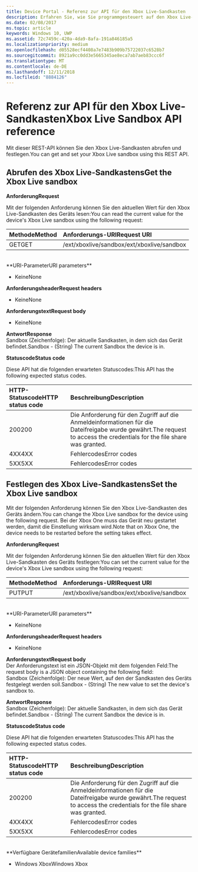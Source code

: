 ```yaml
---
title: Device Portal - Referenz zur API für den Xbox Live-Sandkasten
description: Erfahren Sie, wie Sie programmgesteuert auf den Xbox Live-Sandkasten zugreifen.
ms.date: 02/08/2017
ms.topic: article
keywords: Windows 10, UWP
ms.assetid: 72c7459c-420a-4da9-8afa-191a846185a5
ms.localizationpriority: medium
ms.openlocfilehash: d05528ecf4408a7e7483b909b75722037c6528b7
ms.sourcegitcommit: 8921a9cc0dd3e5665345ae8eca7ab7aeb83ccc6f
ms.translationtype: MT
ms.contentlocale: de-DE
ms.lasthandoff: 12/11/2018
ms.locfileid: "8884126"
---
```

# <a name="xbox-live-sandbox-api-reference"></a><span data-ttu-id="459b1-104">Referenz zur API für den Xbox Live-Sandkasten</span><span class="sxs-lookup"><span data-stu-id="459b1-104">Xbox Live Sandbox API reference</span></span>   
<span data-ttu-id="459b1-105">Mit dieser REST-API können Sie den Xbox Live-Sandkasten abrufen und festlegen.</span><span class="sxs-lookup"><span data-stu-id="459b1-105">You can get and set your Xbox Live sandbox using this REST API.</span></span>

## <a name="get-the-xbox-live-sandbox"></a><span data-ttu-id="459b1-106">Abrufen des Xbox Live-Sandkastens</span><span class="sxs-lookup"><span data-stu-id="459b1-106">Get the Xbox Live sandbox</span></span>

**<span data-ttu-id="459b1-107">Anforderung</span><span class="sxs-lookup"><span data-stu-id="459b1-107">Request</span></span>**

<span data-ttu-id="459b1-108">Mit der folgenden Anforderung können Sie den aktuellen Wert für den Xbox Live-Sandkasten des Geräts lesen:</span><span class="sxs-lookup"><span data-stu-id="459b1-108">You can read the current value for the device's Xbox Live sandbox using the following request:</span></span>

<span data-ttu-id="459b1-109">Methode</span><span class="sxs-lookup"><span data-stu-id="459b1-109">Method</span></span>      | <span data-ttu-id="459b1-110">Anforderungs-URI</span><span class="sxs-lookup"><span data-stu-id="459b1-110">Request URI</span></span>
:------     | :-----
<span data-ttu-id="459b1-111">GET</span><span class="sxs-lookup"><span data-stu-id="459b1-111">GET</span></span> | <span data-ttu-id="459b1-112">/ext/xboxlive/sandbox</span><span class="sxs-lookup"><span data-stu-id="459b1-112">/ext/xboxlive/sandbox</span></span>
<br />
**<span data-ttu-id="459b1-113">URI-Parameter</span><span class="sxs-lookup"><span data-stu-id="459b1-113">URI parameters</span></span>**

- <span data-ttu-id="459b1-114">Keine</span><span class="sxs-lookup"><span data-stu-id="459b1-114">None</span></span>

**<span data-ttu-id="459b1-115">Anforderungsheader</span><span class="sxs-lookup"><span data-stu-id="459b1-115">Request headers</span></span>**

- <span data-ttu-id="459b1-116">Keine</span><span class="sxs-lookup"><span data-stu-id="459b1-116">None</span></span>

**<span data-ttu-id="459b1-117">Anforderungstext</span><span class="sxs-lookup"><span data-stu-id="459b1-117">Request body</span></span>**

- <span data-ttu-id="459b1-118">Keine</span><span class="sxs-lookup"><span data-stu-id="459b1-118">None</span></span>

**<span data-ttu-id="459b1-119">Antwort</span><span class="sxs-lookup"><span data-stu-id="459b1-119">Response</span></span>**   
<span data-ttu-id="459b1-120">Sandbox (Zeichenfolge): Der aktuelle Sandkasten, in dem sich das Gerät befindet.</span><span class="sxs-lookup"><span data-stu-id="459b1-120">Sandbox - (String) The current Sandbox the device is in.</span></span>   

**<span data-ttu-id="459b1-121">Statuscode</span><span class="sxs-lookup"><span data-stu-id="459b1-121">Status code</span></span>**

<span data-ttu-id="459b1-122">Diese API hat die folgenden erwarteten Statuscodes:</span><span class="sxs-lookup"><span data-stu-id="459b1-122">This API has the following expected status codes.</span></span>

<span data-ttu-id="459b1-123">HTTP-Statuscode</span><span class="sxs-lookup"><span data-stu-id="459b1-123">HTTP status code</span></span>      | <span data-ttu-id="459b1-124">Beschreibung</span><span class="sxs-lookup"><span data-stu-id="459b1-124">Description</span></span>
:------     | :-----
<span data-ttu-id="459b1-125">200</span><span class="sxs-lookup"><span data-stu-id="459b1-125">200</span></span> | <span data-ttu-id="459b1-126">Die Anforderung für den Zugriff auf die Anmeldeinformationen für die Dateifreigabe wurde gewährt.</span><span class="sxs-lookup"><span data-stu-id="459b1-126">The request to access the credentials for the file share was granted.</span></span>
<span data-ttu-id="459b1-127">4XX</span><span class="sxs-lookup"><span data-stu-id="459b1-127">4XX</span></span> | <span data-ttu-id="459b1-128">Fehlercodes</span><span class="sxs-lookup"><span data-stu-id="459b1-128">Error codes</span></span>
<span data-ttu-id="459b1-129">5XX</span><span class="sxs-lookup"><span data-stu-id="459b1-129">5XX</span></span> | <span data-ttu-id="459b1-130">Fehlercodes</span><span class="sxs-lookup"><span data-stu-id="459b1-130">Error codes</span></span>

## <a name="set-the-xbox-live-sandbox"></a><span data-ttu-id="459b1-131">Festlegen des Xbox Live-Sandkastens</span><span class="sxs-lookup"><span data-stu-id="459b1-131">Set the Xbox Live sandbox</span></span>
<span data-ttu-id="459b1-132">Mit der folgenden Anforderung können Sie den Xbox Live-Sandkasten des Geräts ändern.</span><span class="sxs-lookup"><span data-stu-id="459b1-132">You can change the Xbox Live sandbox for the device using the following request.</span></span> <span data-ttu-id="459b1-133">Bei der Xbox One muss das Gerät neu gestartet werden, damit die Einstellung wirksam wird.</span><span class="sxs-lookup"><span data-stu-id="459b1-133">Note that on Xbox One, the device needs to be restarted before the setting takes effect.</span></span>

**<span data-ttu-id="459b1-134">Anforderung</span><span class="sxs-lookup"><span data-stu-id="459b1-134">Request</span></span>**

<span data-ttu-id="459b1-135">Mit der folgenden Anforderung können Sie den aktuellen Wert für den Xbox Live-Sandkasten des Geräts festlegen:</span><span class="sxs-lookup"><span data-stu-id="459b1-135">You can set the current value for the device's Xbox Live sandbox using the following request:</span></span>

<span data-ttu-id="459b1-136">Methode</span><span class="sxs-lookup"><span data-stu-id="459b1-136">Method</span></span>      | <span data-ttu-id="459b1-137">Anforderungs-URI</span><span class="sxs-lookup"><span data-stu-id="459b1-137">Request URI</span></span>
:------     | :-----
<span data-ttu-id="459b1-138">PUT</span><span class="sxs-lookup"><span data-stu-id="459b1-138">PUT</span></span> | <span data-ttu-id="459b1-139">/ext/xboxlive/sandbox</span><span class="sxs-lookup"><span data-stu-id="459b1-139">/ext/xboxlive/sandbox</span></span>
<br />
**<span data-ttu-id="459b1-140">URI-Parameter</span><span class="sxs-lookup"><span data-stu-id="459b1-140">URI parameters</span></span>**

- <span data-ttu-id="459b1-141">Keine</span><span class="sxs-lookup"><span data-stu-id="459b1-141">None</span></span>

**<span data-ttu-id="459b1-142">Anforderungsheader</span><span class="sxs-lookup"><span data-stu-id="459b1-142">Request headers</span></span>**

- <span data-ttu-id="459b1-143">Keine</span><span class="sxs-lookup"><span data-stu-id="459b1-143">None</span></span>

**<span data-ttu-id="459b1-144">Anforderungstext</span><span class="sxs-lookup"><span data-stu-id="459b1-144">Request body</span></span>**   
<span data-ttu-id="459b1-145">Der Anforderungstext ist ein JSON-Objekt mit dem folgenden Feld:</span><span class="sxs-lookup"><span data-stu-id="459b1-145">The request body is a JSON object containing the following field:</span></span>   
<span data-ttu-id="459b1-146">Sandbox (Zeichenfolge): Der neue Wert, auf den der Sandkasten des Geräts festgelegt werden soll.</span><span class="sxs-lookup"><span data-stu-id="459b1-146">Sandbox - (String) The new value to set the device's sandbox to.</span></span>

**<span data-ttu-id="459b1-147">Antwort</span><span class="sxs-lookup"><span data-stu-id="459b1-147">Response</span></span>**   
<span data-ttu-id="459b1-148">Sandbox (Zeichenfolge): Der aktuelle Sandkasten, in dem sich das Gerät befindet.</span><span class="sxs-lookup"><span data-stu-id="459b1-148">Sandbox - (String) The current Sandbox the device is in.</span></span>   

**<span data-ttu-id="459b1-149">Statuscode</span><span class="sxs-lookup"><span data-stu-id="459b1-149">Status code</span></span>**

<span data-ttu-id="459b1-150">Diese API hat die folgenden erwarteten Statuscodes:</span><span class="sxs-lookup"><span data-stu-id="459b1-150">This API has the following expected status codes.</span></span>

<span data-ttu-id="459b1-151">HTTP-Statuscode</span><span class="sxs-lookup"><span data-stu-id="459b1-151">HTTP status code</span></span>      | <span data-ttu-id="459b1-152">Beschreibung</span><span class="sxs-lookup"><span data-stu-id="459b1-152">Description</span></span>
:------     | :-----
<span data-ttu-id="459b1-153">200</span><span class="sxs-lookup"><span data-stu-id="459b1-153">200</span></span> | <span data-ttu-id="459b1-154">Die Anforderung für den Zugriff auf die Anmeldeinformationen für die Dateifreigabe wurde gewährt.</span><span class="sxs-lookup"><span data-stu-id="459b1-154">The request to access the credentials for the file share was granted.</span></span>
<span data-ttu-id="459b1-155">4XX</span><span class="sxs-lookup"><span data-stu-id="459b1-155">4XX</span></span> | <span data-ttu-id="459b1-156">Fehlercodes</span><span class="sxs-lookup"><span data-stu-id="459b1-156">Error codes</span></span>
<span data-ttu-id="459b1-157">5XX</span><span class="sxs-lookup"><span data-stu-id="459b1-157">5XX</span></span> | <span data-ttu-id="459b1-158">Fehlercodes</span><span class="sxs-lookup"><span data-stu-id="459b1-158">Error codes</span></span>

<br />
**<span data-ttu-id="459b1-159">Verfügbare Gerätefamilien</span><span class="sxs-lookup"><span data-stu-id="459b1-159">Available device families</span></span>**

* <span data-ttu-id="459b1-160">Windows Xbox</span><span class="sxs-lookup"><span data-stu-id="459b1-160">Windows Xbox</span></span>

